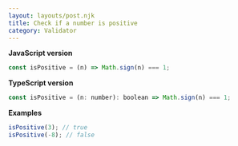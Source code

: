 ```yaml
---
layout: layouts/post.njk
title: Check if a number is positive
category: Validator
---
```


**JavaScript version**

```js
const isPositive = (n) => Math.sign(n) === 1;
```

**TypeScript version**

```js
const isPositive = (n: number): boolean => Math.sign(n) === 1;
```

**Examples**

```js
isPositive(3); // true
isPositive(-8); // false
```
